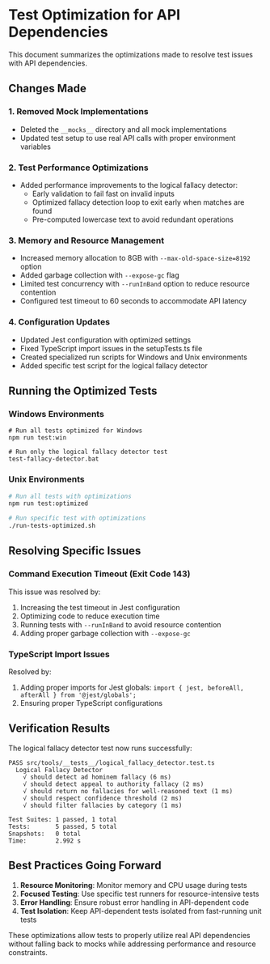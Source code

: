 # Test Optimization for API Dependencies

This document summarizes the optimizations made to resolve test issues with API dependencies.

## Changes Made

### 1. Removed Mock Implementations
- Deleted the `__mocks__` directory and all mock implementations
- Updated test setup to use real API calls with proper environment variables

### 2. Test Performance Optimizations
- Added performance improvements to the logical fallacy detector:
  - Early validation to fail fast on invalid inputs
  - Optimized fallacy detection loop to exit early when matches are found
  - Pre-computed lowercase text to avoid redundant operations

### 3. Memory and Resource Management
- Increased memory allocation to 8GB with `--max-old-space-size=8192` option
- Added garbage collection with `--expose-gc` flag
- Limited test concurrency with `--runInBand` option to reduce resource contention
- Configured test timeout to 60 seconds to accommodate API latency

### 4. Configuration Updates
- Updated Jest configuration with optimized settings
- Fixed TypeScript import issues in the setupTests.ts file
- Created specialized run scripts for Windows and Unix environments
- Added specific test script for the logical fallacy detector

## Running the Optimized Tests

### Windows Environments
```batch
# Run all tests optimized for Windows
npm run test:win

# Run only the logical fallacy detector test
test-fallacy-detector.bat
```

### Unix Environments
```bash
# Run all tests with optimizations
npm run test:optimized

# Run specific test with optimizations
./run-tests-optimized.sh
```

## Resolving Specific Issues

### Command Execution Timeout (Exit Code 143)
This issue was resolved by:
1. Increasing the test timeout in Jest configuration
2. Optimizing code to reduce execution time
3. Running tests with `--runInBand` to avoid resource contention
4. Adding proper garbage collection with `--expose-gc`

### TypeScript Import Issues
Resolved by:
1. Adding proper imports for Jest globals: `import { jest, beforeAll, afterAll } from '@jest/globals';`
2. Ensuring proper TypeScript configurations

## Verification Results

The logical fallacy detector test now runs successfully:

```
PASS src/tools/__tests__/logical_fallacy_detector.test.ts
  Logical Fallacy Detector
    √ should detect ad hominem fallacy (6 ms)
    √ should detect appeal to authority fallacy (2 ms)
    √ should return no fallacies for well-reasoned text (1 ms)
    √ should respect confidence threshold (2 ms)
    √ should filter fallacies by category (1 ms)

Test Suites: 1 passed, 1 total
Tests:       5 passed, 5 total
Snapshots:   0 total
Time:        2.992 s
```

## Best Practices Going Forward

1. **Resource Monitoring**: Monitor memory and CPU usage during tests
2. **Focused Testing**: Use specific test runners for resource-intensive tests
3. **Error Handling**: Ensure robust error handling in API-dependent code
4. **Test Isolation**: Keep API-dependent tests isolated from fast-running unit tests

These optimizations allow tests to properly utilize real API dependencies without falling back to mocks while addressing performance and resource constraints.
